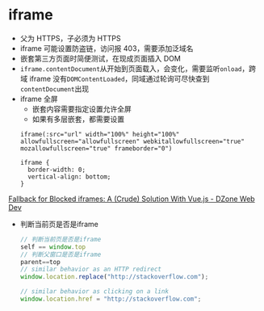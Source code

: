# iframe

- 父为 HTTPS，子必须为 HTTPS
- iframe 可能设置防盗链，访问报 403，需要添加泛域名
- 嵌套第三方页面时简便测试，在现成页面插入 DOM
- `iframe.contentDocument`从开始到页面载入，会变化，需要监听`onload`，跨域 iframe 没有`DOMContentLoaded`，同域通过轮询可尽快查到`contentDocument`出现
- iframe 全屏
  - 嵌套内容需要指定设置允许全屏
  - 如果有多层嵌套，都需要设置
  ```
  iframe(:src="url" width="100%" height="100%" allowfullscreen="allowfullscreen" webkitallowfullscreen="true" mozallowfullscreen="true" frameborder="0")

  iframe {
    border-width: 0;
    vertical-align: bottom;
  }
  ```

[Fallback for Blocked iframes: A (Crude) Solution With Vue.js - DZone Web Dev](https://dzone.com/articles/fallback-for-blocked-iframes-a-crude-solution-with)

- 判断当前页是否是iframe
    ```js
    // 判断当前页是否是iframe
    self == window.top
    // 判断父窗口是否是iframe
    parent==top
    // similar behavior as an HTTP redirect
    window.location.replace("http://stackoverflow.com");

    // similar behavior as clicking on a link
    window.location.href = "http://stackoverflow.com";
    ```
